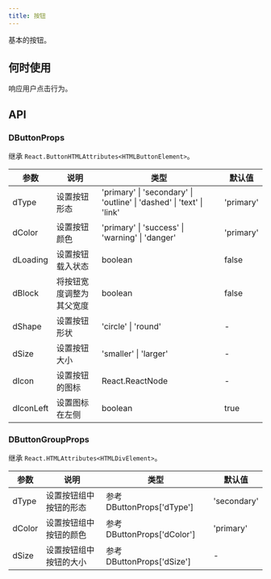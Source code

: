 ```yaml
---
title: 按钮
---
```


基本的按钮。

## 何时使用

响应用户点击行为。

## API

### DButtonProps

继承 `React.ButtonHTMLAttributes<HTMLButtonElement>`。

<!-- prettier-ignore-start -->
| 参数 | 说明 | 类型 | 默认值 | 
| --- | --- | --- | --- | 
| dType | 设置按钮形态 | 'primary' \| 'secondary' \| 'outline' \| 'dashed' \| 'text' \| 'link' | 'primary' |
| dColor | 设置按钮颜色 | 'primary' \| 'success' \| 'warning' \| 'danger' | 'primary' |
| dLoading | 设置按钮载入状态 | boolean | false |
| dBlock | 将按钮宽度调整为其父宽度 | boolean | false |
| dShape | 设置按钮形状 | 'circle' \| 'round' | - |
| dSize | 设置按钮大小 | 'smaller' \| 'larger' | - |
| dIcon | 设置按钮的图标 | React.ReactNode | - |
| dIconLeft | 设置图标在左侧 | boolean | true |
<!-- prettier-ignore-end -->

### DButtonGroupProps

继承 `React.HTMLAttributes<HTMLDivElement>`。

<!-- prettier-ignore-start -->
| 参数 | 说明 | 类型 | 默认值 | 
| --- | --- | --- | --- | 
| dType | 设置按钮组中按钮的形态 | 参考 DButtonProps['dType'] | 'secondary' |
| dColor | 设置按钮组中按钮的颜色 | 参考 DButtonProps['dColor'] | 'primary' |
| dSize | 设置按钮组中按钮的大小 | 参考 DButtonProps['dSize'] | - |
<!-- prettier-ignore-end -->
